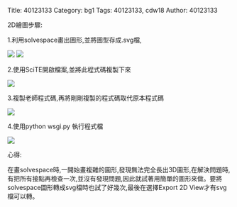 Title: 40123133
Category: bg1
Tags: 40123133, cdw18
Author: 40123133

<!-- PELICAN_END_SUMMARY -->

2D繪圖步驟:

1.利用solvespace畫出圖形,並將圖型存成.svg檔,

<img src="http://i.imgur.com/nfOwYyo.png" />

<img src="http://i.imgur.com/YqTfa2T.png" />

2.使用SciTE開啟檔案,並將此程式碼複製下來

<img src="http://i.imgur.com/Tv1s3ps.png" />

3.複製老師程式碼,再將剛剛複製的程式碼取代原本程式碼

<img src="http://i.imgur.com/Dbt18W4.png" />

4.使用python wsgi.py 執行程式檔

<img src="http://i.imgur.com/SL2wOQX.png" />

心得:

在畫solvespace時,一開始畫複雜的圖形,發現無法完全長出3D圖形,在解決問題時,有把所有接點再檢查一次,並沒有發現問題,因此就試著用簡單的圖形來做。要將solvespace圖形轉成svg檔時也試了好幾次,最後在選擇Export 2D View才有svg檔可以轉。 